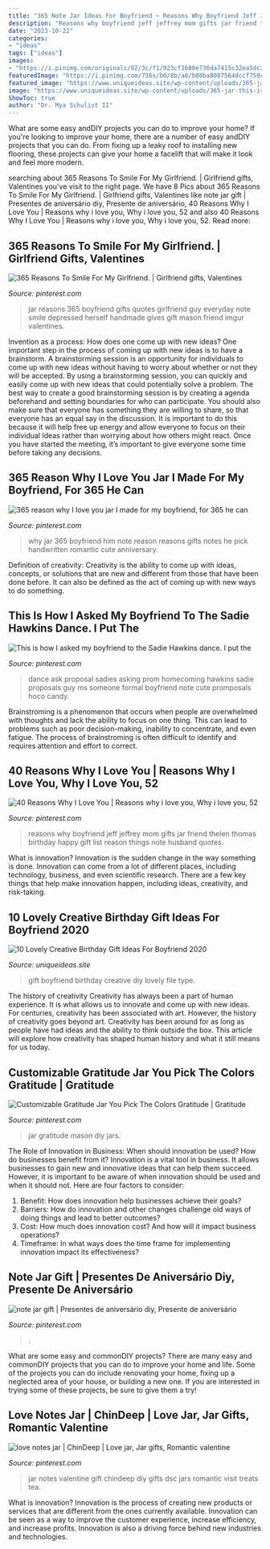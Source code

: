 ```yaml
---
title: "365 Note Jar Ideas For Boyfriend ~ Reasons Why Boyfriend Jeff Jeffrey Mom Gifts Jar Friend Thelen Thomas Birthday Happy Gift List Reason Things Note Husband Quotes"
description: "Reasons why boyfriend jeff jeffrey mom gifts jar friend thelen thomas birthday happy gift list reason things note husband quotes"
date: "2023-10-22"
categories:
- "ideas"
tags: ["ideas"]
images:
- "https://i.pinimg.com/originals/92/3c/f1/923cf1688e736da7415c32ea5dc27bf1.jpg"
featuredImage: "https://i.pinimg.com/736x/b0/8b/a8/b08ba8087564dccf759c91fa7a525c34.jpg"
featured_image: "https://www.uniqueideas.site/wp-content/uploads/365-jar-this-is-a-great-diy-gift-for-anyone-at-any-time-birthdays-7.jpg"
image: "https://www.uniqueideas.site/wp-content/uploads/365-jar-this-is-a-great-diy-gift-for-anyone-at-any-time-birthdays-7.jpg"
ShowToc: true
author: "Dr. Mya Schulist II"
---
```



What are some easy andDIY projects you can do to improve your home?
If you're looking to improve your home, there are a number of easy andDIY projects that you can do. From fixing up a leaky roof to installing new flooring, these projects can give your home a facelift that will make it look and feel more modern.

	

		
searching about 365 Reasons To Smile For My Girlfriend. | Girlfriend gifts, Valentines you've visit to the right page. We have 8 Pics about 365 Reasons To Smile For My Girlfriend. | Girlfriend gifts, Valentines like note jar gift | Presentes de aniversário diy, Presente de aniversário, 40 Reasons Why I Love You | Reasons why i love you, Why i love you, 52 and also 40 Reasons Why I Love You | Reasons why i love you, Why i love you, 52. Read more:
		
    
## 365 Reasons To Smile For My Girlfriend. | Girlfriend Gifts, Valentines

<img loading=lazy src="https://i.pinimg.com/736x/c4/cc/f3/c4ccf315fc72c66bc9faa99f191c6b95---reasons-why-i-love-you-jar-reasons-to-smile.jpg" onerror="this.onerror=null;this.src='https://tse3.mm.bing.net/th?id=OIP.WbtgTpOZdivebdbnbJu_CwHaJ3&amp;pid=15.1';" alt="365 Reasons To Smile For My Girlfriend. | Girlfriend gifts, Valentines">

_Source: pinterest.com_

>jar reasons 365 boyfriend gifts quotes girlfriend guy everyday note smile depressed herself handmade gives gift mason friend imgur valentines. 

	

Invention as a process: How does one come up with new ideas?
One important step in the process of coming up with new ideas is to have a brainstorm. A brainstorming session is an opportunity for individuals to come up with new ideas without having to worry about whether or not they will be accepted. By using a brainstorming session, you can quickly and easily come up with new ideas that could potentially solve a problem. 
The best way to create a good brainstorming session is by creating a agenda beforehand and setting boundaries for who can participate. You should also make sure that everyone has something they are willing to share, so that everyone has an equal say in the discussion. It is important to do this because it will help free up energy and allow everyone to focus on their individual Ideas rather than worrying about how others might react. Once you have started the meeting, it’s important to give everyone some time before taking any decisions.

    
## 365 Reason Why I Love You Jar I Made For My Boyfriend, For 365 He Can

<img loading=lazy src="https://i.pinimg.com/736x/92/fe/ee/92feee0205719ec1304d9f5273cb8a55--why-i-love-you-i-love-him.jpg" onerror="this.onerror=null;this.src='https://tse2.mm.bing.net/th?id=OIP.5lupBoOdnVVoKE0G1fVJsQHaJ3&amp;pid=15.1';" alt="365 reason why I love you jar I made for my boyfriend, for 365 he can">

_Source: pinterest.com_

>why jar 365 boyfriend him note reason reasons gifts notes he pick handwritten romantic cute anniversary. 

	

Definition of creativity:
Creativity is the ability to come up with ideas, concepts, or solutions that are new and different from those that have been done before. It can also be defined as the act of coming up with new ways to do something.

    
## This Is How I Asked My Boyfriend To The Sadie Hawkins Dance. I Put The

<img loading=lazy src="https://i.pinimg.com/originals/92/3c/f1/923cf1688e736da7415c32ea5dc27bf1.jpg" onerror="this.onerror=null;this.src='https://tse4.mm.bing.net/th?id=OIP.nV54Ef74CNe8Yw8CWJpwHwHaLH&amp;pid=15.1';" alt="This is how I asked my boyfriend to the Sadie Hawkins dance. I put the">

_Source: pinterest.com_

>dance ask proposal sadies asking prom homecoming hawkins sadie proposals guy ms someone formal boyfriend note cute promposals hoco candy. 

	

Brainstroming is a phenomenon that occurs when people are overwhelmed with thoughts and lack the ability to focus on one thing. This can lead to problems such as poor decision-making, inability to concentrate, and even fatigue. The process of brainstroming is often difficult to identify and requires attention and effort to correct.

    
## 40 Reasons Why I Love You | Reasons Why I Love You, Why I Love You, 52

<img loading=lazy src="https://i.pinimg.com/originals/64/d7/79/64d7799738db44821f04733f65c4560b.jpg" onerror="this.onerror=null;this.src='https://tse2.mm.bing.net/th?id=OIP.a4YFbzmQy1yFGy2yv3LoUAAAAA&amp;pid=15.1';" alt="40 Reasons Why I Love You | Reasons why i love you, Why i love you, 52">

_Source: pinterest.com_

>reasons why boyfriend jeff jeffrey mom gifts jar friend thelen thomas birthday happy gift list reason things note husband quotes. 

	

What is innovation?
Innovation is the sudden change in the way something is done. Innovation can come from a lot of different places, including technology, business, and even scientific research. There are a few key things that help make innovation happen, including ideas, creativity, and risk-taking.

    
## 10 Lovely Creative Birthday Gift Ideas For Boyfriend 2020

<img loading=lazy src="https://www.uniqueideas.site/wp-content/uploads/365-jar-this-is-a-great-diy-gift-for-anyone-at-any-time-birthdays-7.jpg" onerror="this.onerror=null;this.src='https://tse1.mm.bing.net/th?id=OIP.EXCPX_tP6C6o9fxct4ce8gHaNL&amp;pid=15.1';" alt="10 Lovely Creative Birthday Gift Ideas For Boyfriend 2020">

_Source: uniqueideas.site_

>gift boyfriend birthday creative diy lovely file type. 

	

The history of creativity
Creativity has always been a part of human experience. It is what allows us to innovate and come up with new ideas. For centuries, creativity has been associated with art. However, the history of creativity goes beyond art. Creativity has been around for as long as people have had ideas and the ability to think outside the box. This article will explore how creativity has shaped human history and what it still means for us today.

    
## Customizable Gratitude Jar You Pick The Colors Gratitude | Gratitude

<img loading=lazy src="https://i.pinimg.com/736x/b0/8b/a8/b08ba8087564dccf759c91fa7a525c34.jpg" onerror="this.onerror=null;this.src='https://tse2.mm.bing.net/th?id=OIP.oKyS2LG4Xc0dcL0KQgSfQQHaLH&amp;pid=15.1';" alt="Customizable Gratitude Jar You Pick The Colors Gratitude | Gratitude">

_Source: pinterest.com_

>jar gratitude mason diy jars. 

	

The Role of Innovation in Business: When should innovation be used? How do businesses benefit from it?
Innovation is a vital tool in business. It allows businesses to gain new and innovative ideas that can help them succeed. However, it is important to be aware of when innovation should be used and when it should not. Here are four factors to consider:
1. Benefit: How does innovation help businesses achieve their goals?
2. Barriers: How do innovation and other changes challenge old ways of doing things and lead to better outcomes?
3. Cost: How much does innovation cost? And how will it impact business operations? 
4. Timeframe: In what ways does the time frame for implementing innovation impact its effectiveness?

    
## Note Jar Gift | Presentes De Aniversário Diy, Presente De Aniversário

<img loading=lazy src="https://i.pinimg.com/736x/4b/86/0f/4b860fa1e64e032249777d5b47f83241.jpg" onerror="this.onerror=null;this.src='https://tse4.mm.bing.net/th?id=OIP.yFOgo528wu_V0sctY_oWvgHaKn&amp;pid=15.1';" alt="note jar gift | Presentes de aniversário diy, Presente de aniversário">

_Source: pinterest.com_

>. 

	

What are some easy and commonDIY projects?
There are many easy and commonDIY projects that you can do to improve your home and life. Some of the projects you can do include renovating your home, fixing up a neglected area of your house, or building a new one. If you are interested in trying some of these projects, be sure to give them a try!

    
## Love Notes Jar | ChinDeep | Love Jar, Jar Gifts, Romantic Valentine

<img loading=lazy src="https://i.pinimg.com/originals/96/f3/4d/96f34d69ad8ace84fa2aa863b838c048.jpg" onerror="this.onerror=null;this.src='https://tse1.mm.bing.net/th?id=OIP.XEQeenI9qbixlGxLBYp1tQHaLY&amp;pid=15.1';" alt="love notes jar | ChinDeep | Love jar, Jar gifts, Romantic valentine">

_Source: pinterest.com_

>jar notes valentine gift chindeep diy gifts dsc jars romantic visit treats tea. 

	

What is innovation?
Innovation is the process of creating new products or services that are different from the ones currently available. Innovation can be seen as a way to improve the customer experience, increase efficiency, and increase profits. Innovation is also a driving force behind new industries and technologies.

